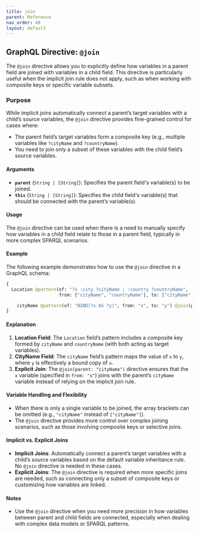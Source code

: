 ```yaml
---
title: join
parent: Reference
nav_order: 40
layout: default
---
```


## GraphQL Directive: `@join`

The `@join` directive allows you to explicitly define how variables in a parent field are joined with variables in a child field. This directive is particularly useful when the implicit join rule does not apply, such as when working with composite keys or specific variable subsets.

### Purpose

While implicit joins automatically connect a parent’s target variables with a child’s source variables, the `@join` directive provides fine-grained control for cases where:
- The parent field’s target variables form a composite key (e.g., multiple variables like `?cityName` and `?countryName`).
- You need to join only a subset of these variables with the child field’s source variables.

#### Arguments

- **`parent`** (`String | [String]`): Specifies the parent field's variable(s) to be joined.
- **`this`** (`String | [String]`): Specifies the child field's variable(s) that should be connected with the parent’s variable(s).

#### Usage

The `@join` directive can be used when there is a need to manually specify how variables in a child field relate to those in a parent field, typically in more complex SPARQL scenarios.

#### Example

The following example demonstrates how to use the `@join` directive in a GraphQL schema:

```graphql
{
  Location @pattern(of: "?x :city ?cityName ; :country ?countryName",
                    from: ["cityName", "countryName"], to: ["cityName", "countryName"]) {

    cityName @pattern(of: "BIND(?x AS ?y)", from: "x", to: "y") @join(parent: "cityName")
}
```

#### Explanation

1. **Location Field**: The `Location` field’s pattern includes a composite key formed by `cityName` and `countryName` (with both acting as target variables).
2. **CityName Field**: The `cityName` field’s pattern maps the value of `x` to `y`, where `y` is effectively a bound copy of `x`.
3. **Explicit Join**: The `@join(parent: "cityName")` directive ensures that the `x` variable (specified in `from: "x"`) joins with the parent’s `cityName` variable instead of relying on the implicit join rule.

#### Variable Handling and Flexibility

- When there is only a single variable to be joined, the array brackets can be omitted (e.g., `"cityName"` instead of `["cityName"]`).
- The `@join` directive provides more control over complex joining scenarios, such as those involving composite keys or selective joins.

#### Implicit vs. Explicit Joins

- **Implicit Joins**: Automatically connect a parent’s target variables with a child’s source variables based on the default variable inheritance rule. No `@join` directive is needed in these cases.
- **Explicit Joins**: The `@join` directive is required when more specific joins are needed, such as connecting only a subset of composite keys or customizing how variables are linked.

#### Notes

- Use the `@join` directive when you need more precision in how variables between parent and child fields are connected, especially when dealing with complex data models or SPARQL patterns.


